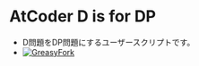 # AtCoder D is for DP
- D問題をDP問題にするユーザースクリプトです。
- [![GreasyFork](https://img.shields.io/badge/GreasyFork-install-orange)](https://greasyfork.org/ja/scripts/450727-atcoder-d-is-for-dp)
